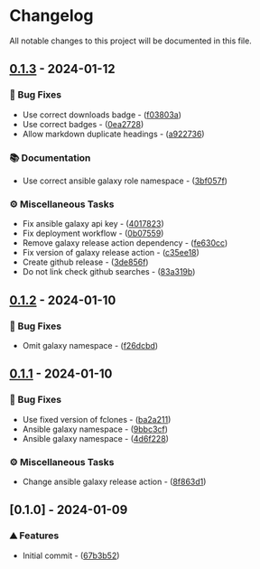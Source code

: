 <!-- textlint-disable -->
# Changelog

All notable changes to this project will be documented in this file.

## [0.1.3](https://github.com/balling-dev/ansible-role-fclones/compare/v0.1.2..v0.1.3) - 2024-01-12

### 🐛 Bug Fixes

- Use correct downloads badge - ([f03803a](https://github.com/balling-dev/ansible-role-fclones/commit/f03803ab286b682753cb627b9efaf93afcdae13f))
- Use correct badges - ([0ea2728](https://github.com/balling-dev/ansible-role-fclones/commit/0ea27285fd0b4cbd7800db6aace20fd764848f93))
- Allow markdown duplicate headings - ([a922736](https://github.com/balling-dev/ansible-role-fclones/commit/a9227366c6aea9ffdb5c4a422864403f6124ae44))

### 📚 Documentation

- Use correct ansible galaxy role namespace - ([3bf057f](https://github.com/balling-dev/ansible-role-fclones/commit/3bf057f71eeef28669bffff5f52f51b7b3ce561f))

### ⚙️ Miscellaneous Tasks

- Fix ansible galaxy api key - ([4017823](https://github.com/balling-dev/ansible-role-fclones/commit/40178238fc4b75bab4eb3c56a3c25629761e3dcc))
- Fix deployment workflow - ([0b07559](https://github.com/balling-dev/ansible-role-fclones/commit/0b07559562573d2efecce281d303bd86d13b379d))
- Remove galaxy release action dependency - ([fe630cc](https://github.com/balling-dev/ansible-role-fclones/commit/fe630cc5d5686280fd05959a6524a423c6fb8abd))
- Fix version of galaxy release action - ([c35ee18](https://github.com/balling-dev/ansible-role-fclones/commit/c35ee18d65ab2f57e7c9ab6678be7718c07ac7bb))
- Create github release - ([3de856f](https://github.com/balling-dev/ansible-role-fclones/commit/3de856fd49527ec22b086aba0485aedf7ca17b6a))
- Do not link check github searches - ([83a319b](https://github.com/balling-dev/ansible-role-fclones/commit/83a319b56443b657182f2afc09308c181c582b9d))

## [0.1.2](https://github.com/balling-dev/ansible-role-fclones/compare/v0.1.1..v0.1.2) - 2024-01-10

### 🐛 Bug Fixes

- Omit galaxy namespace - ([f26dcbd](https://github.com/balling-dev/ansible-role-fclones/commit/f26dcbdb17d1e2249d184a32397eec2b30f3a320))

## [0.1.1](https://github.com/balling-dev/ansible-role-fclones/compare/v0.1.0..v0.1.1) - 2024-01-10

### 🐛 Bug Fixes

- Use fixed version of fclones - ([ba2a211](https://github.com/balling-dev/ansible-role-fclones/commit/ba2a2115a0d51956189fb3efe59a2f8ea9acc6c8))
- Ansible galaxy namespace - ([9bbc3cf](https://github.com/balling-dev/ansible-role-fclones/commit/9bbc3cf6537022ef13fc022d91e63d3aff484469))
- Ansible galaxy namespace - ([4d6f228](https://github.com/balling-dev/ansible-role-fclones/commit/4d6f228a923ab1ed8f3a31f29c1cc63f2678ea4c))

### ⚙️ Miscellaneous Tasks

- Change ansible galaxy release action - ([8f863d1](https://github.com/balling-dev/ansible-role-fclones/commit/8f863d1396ff8facfbaf92f12334259bdd0b0767))

## [0.1.0] - 2024-01-09

### ⛰️  Features

- Initial commit - ([67b3b52](https://github.com/balling-dev/ansible-role-fclones/commit/67b3b5225f00596a23d52adc8b24dc28d2aa65d9))

<!-- generated by git-cliff -->
<!-- textlint-enable -->
